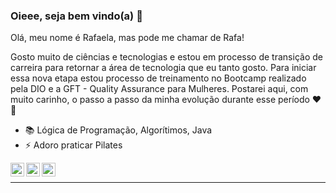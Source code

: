 ### Oieee, seja bem vindo(a) 👋

Olá, meu nome é Rafaela, mas pode me chamar de Rafa!

Gosto muito de ciências e tecnologias e estou em processo de transição de carreira para retornar a área de tecnologia que eu tanto gosto.
Para iniciar essa nova etapa estou processo de treinamento no Bootcamp realizado pela DIO e a GFT - Quality Assurance para Mulheres.
Postarei aqui, com muito carinho, o passo a passo da minha evolução durante esse período ❤️🚀

- 📚 Lógica de Programação, Algorítimos, Java
- ⚡ Adoro praticar Pilates

<a target="_blank" href="https://www.linkedin.com/in/rafasoaresdesa/">
  <img align="left" alt="LinkdeIN" width="22px" src="https://cdn.jsdelivr.net/npm/simple-icons@v3/icons/linkedin.svg" />
</a>
<a target="_blank" href="mailto:rafa.soaresdesa@gmail.com">
  <img align="left" alt="Gmail" width="22px" src="https://cdn.jsdelivr.net/npm/simple-icons@v3/icons/gmail.svg" />
</a>
<a target="_blank" href="https://api.whatsapp.com/send?phone=5519989495610">
  <img align="left" alt="Whatsapp" width="22px" src="https://cdn.jsdelivr.net/npm/simple-icons@v3/icons/whatsapp.svg" />
</a>
</br>

---
